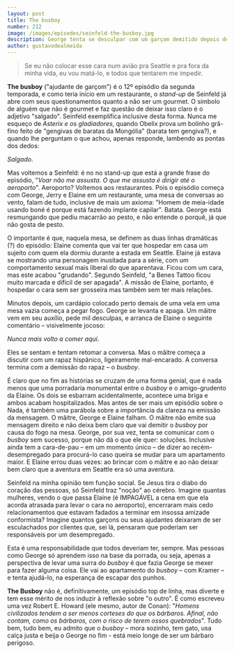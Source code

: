 ```yaml
---
layout: post
title: The busboy
number: 212
image: /images/episodes/seinfeld-the-busboy.jpg
description: George tenta se desculpar com um garçom demitido depois de um de seus comentários mas acaba piorando as coisas.
author: gustavodealmeida
---
```


> Se eu não colocar esse cara num avião pra Seattle e pra fora da minha vida, eu vou matá-lo, e todos que tentarem me impedir.

**The busboy** ("ajudante de garçom") é o 12º episódio da segunda temporada, e como teria início em um restaurante, o *stand-up* de Seinfeld já abre com seus questionamentos quanto a não ser um gourmet. O símbolo de alguém que não é gourmet e faz questão de deixar isso claro é o adjetivo "salgado". Seinfeld exemplifica inclusive desta forma. Nunca me esqueço de *Asterix e os gladiadores*, quando Obelix prova um bolinho grã-fino feito de "gengivas de baratas da Mongólia" (barata tem gengiva?), e quando lhe perguntam o que achou, apenas responde, lambendo as pontas dos dedos:

*Salgado*.

Mas voltemos a Seinfeld: é no no stand-up que está a grande frase do episódio, "*Voar não me assusta. O que me assusta é dirigir até o aeroporto*". Aeroporto? Voltemos aos restaurantes. Pois o episódio começa com George, Jerry e Elaine em um restaurante, uma mesa de conversas ao vento, falam de tudo, inclusive de mais um axioma: "Homem de meia-idade usando boné é porque está fazendo implante capilar". Batata. George está resmungando que pediu macarrão ao pesto, e não entende o porquê, já que não gosta de pesto.

O importante é que, naquela mesa, se definem as duas linhas dramáticas (?) do episódio: Elaine comenta que vai ter que hospedar em casa um sujeito com quem ela dormiu durante a estada em Seattle. Elaine já estava se mostrando uma personagem inusitada para a série, com um comportamento sexual mais liberal do que aparentava. Ficou com um cara, mas este acabou "grudando". Segundo Seinfeld, "a Benes Tattoo ficou muito marcada e difícil de ser apagada". A missão de Elaine, portanto, é hospedar o cara sem ser grosseira mas também sem ter mais relações.

Minutos depois, um cardápio colocado perto demais de uma vela em uma mesa vazia começa a pegar fogo. George se levanta e apaga. Um mâitre vem em seu auxílio, pede mil desculpas, e arranca de Elaine o seguinte comentário – visivelmente jocoso:

*Nunca mais volto a comer aqui*.

Eles se sentam e tentam retomar a conversa. Mas o mâitre começa a discutir com um rapaz hispânico, ligeiramente mal-encarado. A conversa termina com a demissão do rapaz – o *busboy*.

É claro que no fim as histórias se cruzam de uma forma genial, que é nada menos que uma porradaria monumental entre o *busboy* e o amigo-grudento da Elaine. Os dois se esbarram acidentalmente, acontece uma briga e ambos acabam hospitalizados. Mas antes de ser mais um episódio sobre o Nada, é também uma parábola sobre a importância da clareza na emissão da mensagem. O mâitre, George e Elaine falham. O mâitre não emite sua mensagem direito e não deixa bem claro que vai demitir o *busboy* por causa do fogo na mesa. George, por sua vez, tenta se comunicar com o *busboy* sem sucesso, porque não dá o que ele quer: soluções. Inclusive ainda tem a cara-de-pau – em um momento único – de dizer ao recém-desempregado para procurá-lo caso queira se mudar para um apartamento maior. E Elaine errou duas vezes: ao brincar com o mâitre e ao não deixar bem claro que a aventura em Seattle era só uma aventura.

Seinfeld na minha opinião tem função social. Se Jesus tira o diabo do coração das pessoas, só Seinfeld traz "noção" ao cérebro. Imagine quantas mulheres, vendo o que passa Elaine (é IMPAGÁVEL a cena em que ela acorda atrasada para levar o cara no aeroporto), encerraram mais cedo relacionamentos que estavam fadados a terminar em insossa amizade conformista? Imagine quantos garçons ou seus ajudantes deixaram de ser esculachados por clientes que, sei lá, pensaram que poderiam ser responsáveis por um desempregado.

Esta é uma responsabilidade que todos deveriam ter, sempre. Mas pessoas como George só aprendem isso na base da porrada, ou seja, apenas a perspectiva de levar uma surra do *busboy* é que fazia George se mexer para fazer alguma coisa. Ele vai ao apartamento do *busboy* – com Kramer – e tenta ajudá-lo, na esperança de escapar dos punhos.

**The Busboy** não é, definitivamente, um episódio top de linha, mas diverte e tem esse mérito de nos induzir à reflexão sobre "o outro". É como escreveu uma vez Robert E. Howard (ele mesmo, autor de Conan): "*Homens civilizados tendem a ser menos corteses do que os bárbaros. Afinal, não contam, como os bárbaros, com o risco de terem ossos quebrados*". Tudo bem, tudo bem, eu admito que o *busboy* – mora sozinho, tem gato, usa calça justa e beija o George no fim - está meio longe de ser um bárbaro perigoso.